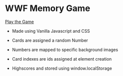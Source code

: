 # WWF Memory Game

[Play the Game](https://brixsta.github.io/wwf-memory/)

- Made using Vanilla Javascript and CSS

- Cards are assigned a random Number

- Numbers are mapped to specific background images

- Card indexes are ids assigned at element creation

- Highscores and stored using window.localStorage
